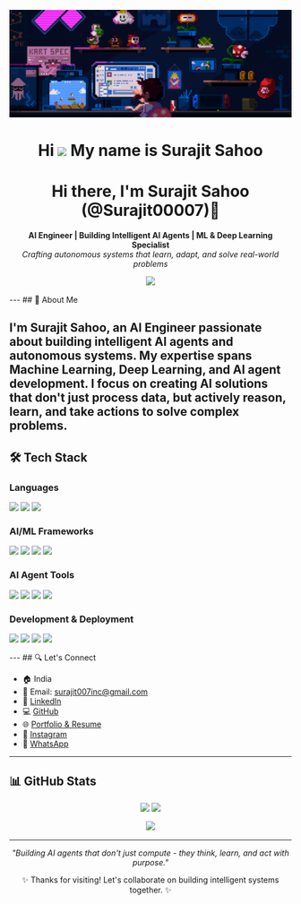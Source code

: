 ![Banner](https://github.com/sayantancodex/sayantancodex/blob/main/coder.gif)
<h1 align="center"> Hi <img src="https://raw.githubusercontent.com/MartinHeinz/MartinHeinz/master/wave.gif" width="30px"> My name is Surajit Sahoo</h1>

<h1 align="center">Hi there, I'm Surajit Sahoo (@Surajit00007)👋</h1>

<p align="center">
  <b>AI Engineer | Building Intelligent AI Agents | ML & Deep Learning Specialist</b><br>
  <i>Crafting autonomous systems that learn, adapt, and solve real-world problems</i>
</p>
<p align="center">
  <img src="https://readme-typing-svg.herokuapp.com?font=Fira+Code&size=22&duration=3000&pause=1000&color=00F7FF&center=true&vCenter=true&width=1000&lines=AI+Engineer+%E2%9A%99%EF%B8%8F+Building+the+Future;Specialized+in+AI+Agents+%26+Autonomous+Systems;Machine+Learning+%7C+Deep+Learning+%7C+MLOps;Creating+Intelligence+that+Works"/>
</p>
---
## 🚀 About Me

I'm **Surajit Sahoo**, an **AI Engineer** passionate about building **intelligent AI agents** and autonomous systems. My expertise spans **Machine Learning**, **Deep Learning**, and **AI agent development**. I focus on creating AI solutions that don't just process data, but actively reason, learn, and take actions to solve complex problems.
---

## 🛠️ Tech Stack

### Languages
<p>
  <img src="https://img.shields.io/badge/Python-3670A0?style=for-the-badge&logo=python&logoColor=white"/>
  <img src="https://img.shields.io/badge/JavaScript-F7DF1E?style=for-the-badge&logo=javascript&logoColor=black"/>
  <img src="https://img.shields.io/badge/R-276DC3?style=for-the-badge&logo=r&logoColor=white"/>
</p>

### AI/ML Frameworks
<p>
  <img src="https://img.shields.io/badge/TensorFlow-FF6F00?style=for-the-badge&logo=TensorFlow&logoColor=white"/>
  <img src="https://img.shields.io/badge/PyTorch-EE4C2C?style=for-the-badge&logo=pytorch&logoColor=white"/>
  <img src="https://img.shields.io/badge/scikit--learn-F7931E?style=for-the-badge&logo=scikit-learn&logoColor=white"/>
  <img src="https://img.shields.io/badge/Keras-D00000?style=for-the-badge&logo=keras&logoColor=white"/>
</p>

### AI Agent Tools
<p>
  <img src="https://img.shields.io/badge/LangChain-Black?style=for-the-badge&logo=LangChain&logoColor=white"/>
  <img src="https://img.shields.io/badge/LangGraph-FF4B4B?style=for-the-badge"/>
  <img src="https://img.shields.io/badge/AutoGen-0078D4?style=for-the-badge"/>
  <img src="https://img.shields.io/badge/CrewAI-00C4CC?style=for-the-badge"/>
</p>

### Development & Deployment
<p>
  <img src="https://img.shields.io/badge/Docker-2496ED?style=for-the-badge&logo=docker&logoColor=white"/>
  <img src="https://img.shields.io/badge/MLflow-0194E2?style=for-the-badge&logo=mlflow&logoColor=white"/>
  <img src="https://img.shields.io/badge/FastAPI-009688?style=for-the-badge&logo=fastapi&logoColor=white"/>
  <img src="https://img.shields.io/badge/Streamlit-FF4B4B?style=for-the-badge&logo=streamlit&logoColor=white"/>
</p>
---
## 🔍 Let's Connect

- 🏠 India
- 📧 Email: surajit007inc@gmail.com
- 💼 [LinkedIn](https://www.linkedin.com/in/surajit-sahoo-084173335/)
- 💻 [GitHub](https://github.com/Surajit00007)
- 🌐 [Portfolio & Resume](https://surajitsahoo007.wordpress.com/resume/)
- 📸 [Instagram](https://www.instagram.com/surajit._007/)
- 💬 [WhatsApp](https://wa.me/qr/EP5FD5HPXI3DM1)

---
## 📊 GitHub Stats
<p align="center">
  <img src="https://github-readme-stats.vercel.app/api?username=Surajit00007&show_icons=true&theme=tokyonight" />
  <img src="https://streak-stats.demolab.com?user=Surajit00007&theme=tokyonight" />
</p>

<p align="center">
  <img src="https://github-profile-trophy.vercel.app/?username=Surajit00007&theme=tokyonight&no-frame=true&no-bg=true&margin-w=4" />
</p>

---
<p align="center">
<i>"Building AI agents that don't just compute - they think, learn, and act with purpose."</i>
</p>

<p align="center">
  ✨ Thanks for visiting! Let's collaborate on building intelligent systems together. ✨
</p>
